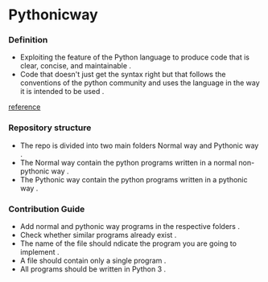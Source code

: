 # Pythonicway

### Definition

-   Exploiting the feature of the Python language to produce code that is clear, concise, and maintainable .
-   Code that doesn't just get the syntax right but that follows the conventions of the python community and uses the language in the way it is intended to be used .

[reference](https://stackoverflow.com/a/25011492/5373017)

### Repository structure

-   The repo is divided into two main folders Normal way and Pythonic way .
-   The Normal way contain the python programs written in a normal non-pythonic way .
-   The Pythonic way contain the python programs written in a pythonic way .

### Contribution Guide

-   Add normal and pythonic way programs in the respective folders .
-   Check whether similar programs already exist .
-   The name of the file should ndicate the program you are going to implement .
-   A file should contain only a single program .
-   All programs should be written in Python 3 .
